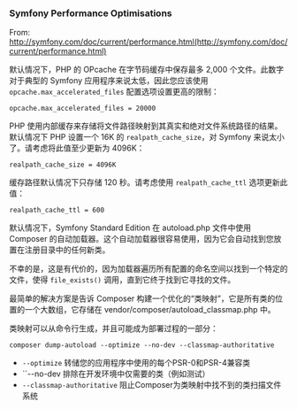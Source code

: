 ### Symfony Performance Optimisations

From: http://symfony.com/doc/current/performance.html(http://symfony.com/doc/current/performance.html)

默认情况下，PHP 的 OPcache 在字节码缓存中保存最多 2,000 个文件。此数字对于典型的 Symfony 应用程序来说太低，因此您应该使用 ``opcache.max_accelerated_files`` 配置选项设置更高的限制：

```
opcache.max_accelerated_files = 20000
```

PHP 使用内部缓存来存储将文件路径映射到其真实和绝对文件系统路径的结果。默认情况下 PHP 设置一个 16K 的 ``realpath_cache_size``，对 Symfony 来说太小了。请考虑将此值至少更新为 4096K：

```
realpath_cache_size = 4096K
```

缓存路径默认情况下只存储 120 秒。请考虑使用 ``realpath_cache_ttl`` 选项更新此值：

```
realpath_cache_ttl = 600
```

默认情况下，Symfony Standard Edition 在 autoload.php 文件中使用 Composer 的自动加载器。这个自动加载器很容易使用，因为它会自动找到您放置在注册目录中的任何新类。

不幸的是，这是有代价的，因为加载器遍历所有配置的命名空间以找到一个特定的文件，使得 ``file_exists()`` 调用，直到它终于找到它寻找的文件。

最简单的解决方案是告诉 Composer 构建一个优化的“类映射”，它是所有类的位置的一个大数组，它存储在 vendor/composer/autoload_classmap.php 中。

类映射可以从命令行生成，并且可能成为部署过程的一部分：

```
composer dump-autoload --optimize --no-dev --classmap-authoritative
```

+ ``--optimize`` 转储您的应用程序中使用的每个PSR-0和PSR-4兼容类
+ ``--no-dev 排除在开发环境中仅需要的类（例如测试）
+ ``--classmap-authoritative`` 阻止Composer为类映射中找不到的类扫描文件系统
